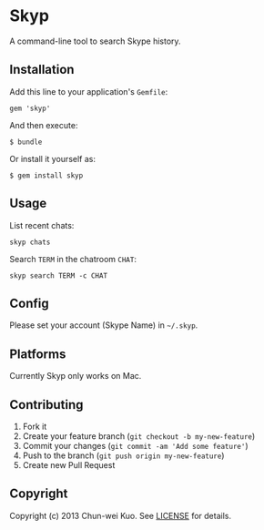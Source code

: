 # Skyp

A command-line tool to search Skype history.


## Installation

Add this line to your application's `Gemfile`:

    gem 'skyp'

And then execute:

    $ bundle

Or install it yourself as:

    $ gem install skyp


## Usage

List recent chats:

    skyp chats

Search `TERM` in the chatroom `CHAT`:

    skyp search TERM -c CHAT


## Config

Please set your account (Skype Name) in `~/.skyp`.


## Platforms

Currently Skyp only works on Mac.


## Contributing

1. Fork it
2. Create your feature branch (`git checkout -b my-new-feature`)
3. Commit your changes (`git commit -am 'Add some feature'`)
4. Push to the branch (`git push origin my-new-feature`)
5. Create new Pull Request

## Copyright

Copyright (c) 2013 Chun-wei Kuo. See [LICENSE][] for details.

[LICENSE]: LICENSE

